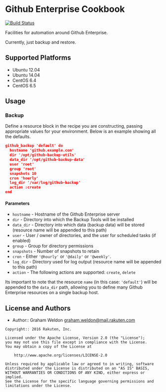 # Github Enterprise Cookbook

[![Build Status](https://secure.travis-ci.org/rakutentech/github-enterprise-cookbook.png)](http://travis-ci.org/rakutentech/github-enterprise-cookbook)

Facilities for automation around Github Enterprise.

Currently, just backup and restore.

## Supported Platforms

* Ubuntu 12.04
* Ubuntu 14.04
* CentOS 6.4
* CentOS 6.5

## Usage

### Backup

Define a resource block in the recipe you are constructing, passing appropriate values for your environment. Below is an example showing all the defaults.

```json
github_backup 'default' do
  hostname 'github.example.com'
  dir '/opt/github-backup-utils'
  data_dir '/opt/github-backup-data'
  user 'root'
  group 'root'
  snapshots 10
  cron 'hourly'
  log_dir '/var/log/github-backup'
  action :create
end
```

#### Parameters

* `hostname` - Hostname of the Github Enterprise server
* `dir` - Directory into which the Backup Tools will be installed
* `data_dir` - Directory into which data (backup data) will be stored (resource name will be appended to this path)
* `user` - User / owner of directories, and the user for scheduled tasks (if enabled)
* `group` - Group for directory permissions
* `snapshots` - Number of snapshots to retain
* `cron` - Either `'@hourly'` or `'@daily'` or `'@weekly'`.
* `log_dir` - Directory used for log output (resource name will be appended to this path)
* `action` - The following actions are supported: `create`, `delete`

Its important to note that the resource `name` (in this case: `'default'`) will be appended to the `data_dir` path, allowing you to define many Github Enterprise resources on a single backup host.

## License and Authors

- Author:: Graham Weldon <graham.weldon@mail.rakuten.com>

```text
Copyright:: 2016 Rakuten, Inc.

Licensed under the Apache License, Version 2.0 (the "License");
you may not use this file except in compliance with the License.
You may obtain a copy of the License at

    http://www.apache.org/licenses/LICENSE-2.0

Unless required by applicable law or agreed to in writing, software
distributed under the License is distributed on an "AS IS" BASIS,
WITHOUT WARRANTIES OR CONDITIONS OF ANY KIND, either express or implied.
See the License for the specific language governing permissions and
limitations under the License.
```
